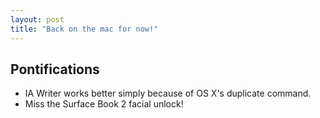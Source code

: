 ```yaml
---
layout: post
title: "Back on the mac for now!"
---
```


## Pontifications

* IA Writer works better simply because of OS X's duplicate command.
* Miss the Surface Book 2 facial unlock!